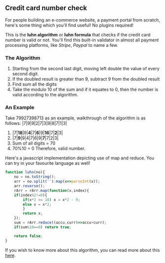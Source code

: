 ## Credit card number check

For people building an e-commerce website, a payment portal from scratch, here's some thing which you'll find useful! No plugins required!


This is the **luhn algorithm** or **luhn formula** that checks if the credit card number is valid or not. You'll find this built-in validator in almost all payment processing platforms, like _Stripe_, _Paypal_ to name a few.


### The Algorithm
1. Starting from the second last digit, moving left double the value of every second digit.
2. If the doubled result is greater than 9, subtract 9 from the doubled result
3. Find sum all the digits
4. Take the modulo 10 of the sum and if it equates to 0, then the number is valid according to the algorithm.

### An Example
Take 79927398713 as an example, walkthrough of the algorithm is as follows:
|7|9|9|2|7|3|9|8|7|1|3|
1. |7|**18**|9|**4**|7|**6**|9|**16**|7|**2**|3|
2. |7|**9**|9|4|7|6|9|**7**|7|2|3|
3. Sum of all digits = 70
4. 70%10 = 0 Therefore, valid number.


Here's a javascript implementation depicting use of map and reduce. You can try in your favourite language as well!
```js
function luhn(no){
    no = no.toString();
    arr = no.split('').map(x=>parseInt(x));
    arr.reverse();
    rArr = rArr.map(function(x,index){
    if(index%2!=0){
        if(x*2 >= 10) x = x*2 - 9;
        else x = x*2; 
        }
        return x;
    });
    sum = rArr.reduce((accu,curr)=>accu+curr);
    if(sum%10==0) return true;

    return false; 
}
```

If you wish to know more about this algorithm, you can read more about this [here](https://en.wikipedia.org/wiki/Luhn_algorithm).
